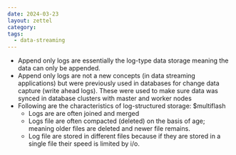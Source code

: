 ```yaml
---
date: 2024-03-23
layout: zettel
category: 
tags:
  - data-streaming
---
```


- Append only logs are essentially the log-type data storage meaning the data can only be appended.
- Append only logs are not a new concepts (in data streaming applications) but were previously used in databases for change data capture (write ahead logs). These were used to make sure data was synced in database clusters with master and worker nodes
- Following are the characteristics of log-structured storage:
$multiflash
	- Logs are are often joined and merged
	- Logs file are often compacted (deleted) on the basis of age; meaning older files are deleted and newer file remains.
	- Log file are stored in different files because if they are stored in a single file their speed is limited by i/o.
